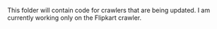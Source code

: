 This folder will contain code for crawlers that are being updated. I am currently working only on the Flipkart crawler.
